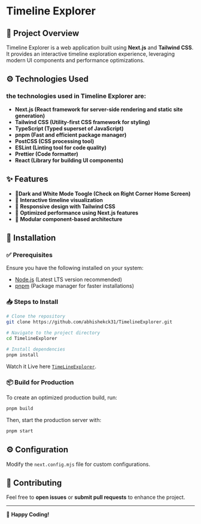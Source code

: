 # Timeline Explorer

## 📌 Project Overview
Timeline Explorer is a web application built using **Next.js** and **Tailwind CSS**. It provides an interactive timeline exploration experience, leveraging modern UI components and performance optimizations.

## ⚙️ Technologies Used
### the technologies used in Timeline Explorer are:
- **Next.js (React framework for server-side rendering and static site generation)**
- **Tailwind CSS (Utility-first CSS framework for styling)**
- **TypeScript (Typed superset of JavaScript)**
- **pnpm (Fast and efficient package manager)**
- **PostCSS (CSS processing tool)**
- **ESLint (Linting tool for code quality)**
- **Prettier (Code formatter)**
- **React (Library for building UI components)**

## ✨ Features
- 📱**Dark and White Mode Toogle (Check on Right Corner Home Screen)**
- 📅 **Interactive timeline visualization**
- 📱 **Responsive design with Tailwind CSS**
- 🚀 **Optimized performance using Next.js features**
- 🔌 **Modular component-based architecture**

## 🔧 Installation

### ✅ Prerequisites
Ensure you have the following installed on your system:
- [Node.js](https://nodejs.org/) (Latest LTS version recommended)
- [pnpm](https://pnpm.io/) (Package manager for faster installations)

### 📥 Steps to Install
```bash
# Clone the repository
git clone https://github.com/abhishekck31/TimelineExplorer.git

# Navigate to the project directory
cd TimelineExplorer

# Install dependencies
pnpm install
```

Watch it Live here [`TimeLineExplorer`](https://timelineexplorer.vercel.app/).

### 📦 Build for Production
To create an optimized production build, run:
```bash
pnpm build
```
Then, start the production server with:
```bash
pnpm start
```

## ⚙️ Configuration
Modify the `next.config.mjs` file for custom configurations.



## 🤝 Contributing
Feel free to **open issues** or **submit pull requests** to enhance the project.

---
🚀 **Happy Coding!**
